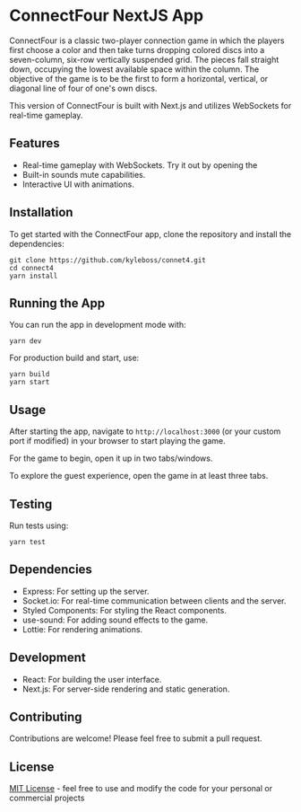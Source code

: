 # ConnectFour NextJS App

ConnectFour is a classic two-player connection game in which the players first choose a color and then take turns dropping colored discs into a seven-column, six-row vertically suspended grid. The pieces fall straight down, occupying the lowest available space within the column. The objective of the game is to be the first to form a horizontal, vertical, or diagonal line of four of one's own discs.

This version of ConnectFour is built with Next.js and utilizes WebSockets for real-time gameplay.

## Features

- Real-time gameplay with WebSockets. Try it out by opening the 
- Built-in sounds mute capabilities.
- Interactive UI with animations.

## Installation

To get started with the ConnectFour app, clone the repository and install the dependencies:

```
git clone https://github.com/kyleboss/connet4.git
cd connect4
yarn install
```

## Running the App

You can run the app in development mode with:

```
yarn dev
```

For production build and start, use:

```
yarn build
yarn start
```

## Usage

After starting the app, navigate to `http://localhost:3000` (or your custom port if modified) in your browser to start playing the game.

For the game to begin, open it up in two tabs/windows.

To explore the guest experience, open the game in at least three tabs.

## Testing

Run tests using:

```
yarn test
```

## Dependencies

- Express: For setting up the server.
- Socket.io: For real-time communication between clients and the server.
- Styled Components: For styling the React components.
- use-sound: For adding sound effects to the game.
- Lottie: For rendering animations.

## Development

- React: For building the user interface.
- Next.js: For server-side rendering and static generation.

## Contributing

Contributions are welcome! Please feel free to submit a pull request.

## License

[MIT License](LICENSE) - feel free to use and modify the code for your personal or commercial projects